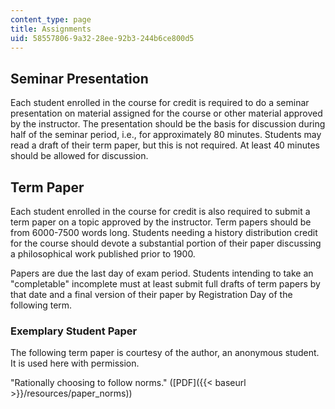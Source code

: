 ```yaml
---
content_type: page
title: Assignments
uid: 58557806-9a32-28ee-92b3-244b6ce800d5
---
```


Seminar Presentation
--------------------

Each student enrolled in the course for credit is required to do a seminar presentation on material assigned for the course or other material approved by the instructor. The presentation should be the basis for discussion during half of the seminar period, i.e., for approximately 80 minutes. Students may read a draft of their term paper, but this is not required. At least 40 minutes should be allowed for discussion.

Term Paper
----------

Each student enrolled in the course for credit is also required to submit a term paper on a topic approved by the instructor. Term papers should be from 6000-7500 words long. Students needing a history distribution credit for the course should devote a substantial portion of their paper discussing a philosophical work published prior to 1900.

Papers are due the last day of exam period. Students intending to take an "completable" incomplete must at least submit full drafts of term papers by that date and a final version of their paper by Registration Day of the following term.

### Exemplary Student Paper

The following term paper is courtesy of the author, an anonymous student. It is used here with permission.

"Rationally choosing to follow norms." ([PDF]({{< baseurl >}}/resources/paper_norms))